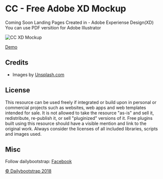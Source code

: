 # CC - Free Adobe XD Mockup

Coming Soon Landing Pages
Created in - Adobe Experiense Design(XD)
You can use PDF versition for Adobe Illustrator

![CC XD Mockup](https://dailybootstrap.github.io/quickcleaners/)

[Demo](https://dailybootstrap.github.io/quickcleaners/)

## Credits

- Images by [Unsplash.com](http://unsplash.com)

## License
This resource can be used freely if integrated or build upon in personal or commercial projects such as websites, web apps and web templates intended for sale. It is not allowed to take the resource "as-is" and sell it, redistribute, re-publish it, or sell "pluginized" versions of it. Free plugins built using this resource should have a visible mention and link to the original work. Always consider the licenses of all included libraries, scripts and images used.

## Misc

Follow dailybootstrap: [Facebook](https://www.facebook.com/dailybootstrap)


[© Dailybootstrap 2018](http://dailybootstrap.com/)





